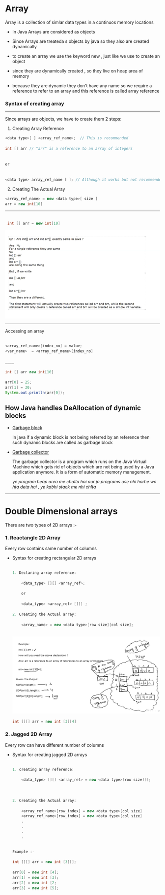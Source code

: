  # Array

Array is a collection of simlar data types in a continuos memory locations

- In Java Arrays are considered as objects

- Since Arrays are treateda s objects by java so they also are created dynamically

- to create an array we use the keyword new , just like we use to create an object

- since they are dynamically created , so they live on heap area of memory

- because they are dynamic they don't have any name so we require a reference to refer to an array and this reference is called array reference

### Syntax of creating array 
___

Since arrays are objects, we have to create them 2 steps:
1. Creating Array Reference

```java
<data type>[ ] <array_ref_name>;  // This is recommended 

int [] arr // "arr" is a reference to an array of integers


or 


<data type> array_ref_name [ ]; // Although it works but not recommended

```




2. Creating The Actual Array 
```java
<array_ref_name> = new <data type>[ size ]
arr = new int[10]
```
___
```java
 
 int [] arr = new int[10]

```
![Alt text](image.png)
___

Accessing an array 

```java

<array_ref_name>[index_no] = value;
<var_name>  = <array_ref_name>[index_no]

____

int [] arr new int[10]

arr[0] = 25;
arr[1] = 30;
System.out.println(arr[0]);

```

## How Java handles  DeAllocation of dynamic blocks

*  <u>Garbage block</u>

    In java if a dynamic block is not being referred by an reference then such dynamic blocks are called as garbage block

* <u>Garbage collector</u>

    The garbage collector is a program which runs on the Java Virtual Machine which gets rid of objects which are not being used by a Java application anymore. It is a form of automatic memory management.

    <i>ye program heap area me chalta hai aur jo programs use nhi horhe wo hta deta hai , ye kabhi stack me nhi chlta</i>

___

# Double Dimensional arrays

There are two types of 2D arrays :-


### 1. Reactangle 2D Array
Every row contains same number of columns

* Syntax for creating rectangular 2D arrays
    ```java

    1. Declaring array reference:

        <data_type> [][] <array_ref>;

        or

        <data_type> <array_ref> [][] ;

    2. Creating the Actual array:

        <array_name> = new <data type>[row size][col size];
        
    ```

    ![Alt text](image-1.png)
    ```java
    int [][] arr = new int [3][4]
    ```

### 2. Jagged 2D Array
Every row can have different number of columns
* Syntax for creating jagged 2D arrays

    ```java

    1. creating array reference:

        <data_type> [][] <array_ref> = new <data type>[row size][];

        

    2. Creating the Actual array:

        <array_ref_name>[row_index] = new <data type>[col size]
        <array_ref_name>[row_index] = new <data type>[col size]
        .
        .
        .
        .
        
    ```
    ```java
    Example :-

    int [][] arr = new int [3][];

    arr[0] = new int [4];
    arr[1] = new int [3];
    arr[2] = new int [2;
    arr[3] = new int [5];
    ```
